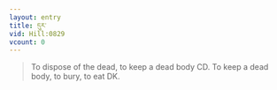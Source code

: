 ```yaml
---
layout: entry
title: དུར་
vid: Hill:0829
vcount: 0
---
```

> To dispose of the dead, to keep a dead body CD\. To keep a dead body, to bury, to eat DK\.

